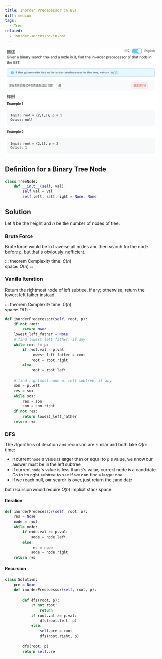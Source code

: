```yaml
---
title: Inorder Predecessor in BST
diff: medium
tags:
  - Tree
related:
  - inorder-successor-in-bst
---
```


<img class="medium-zoom" src="/algo/inorder-predecessor-in-bst.png" alt="https://www.lintcode.com/problem/inorder-predecessor-in-bst">

## Definition for a Binary Tree Node

```py
class TreeNode:
    def __init__(self, val):
        self.val = val
        self.left, self.right = None, None
```

## Solution

Let $h$ be the height and $n$ be the number of nodes of tree.

### Brute Force

Brute force would be to traverse all nodes and then search for the node before `p`, but that's obviously inefficient.

::: theorem Complexity
time: $O(n)$  
space: $O(n)$
:::

### Vanilla Iteration

Return the rightmost node of left subtree, if any; otherwise, return the lowest left father instead.

::: theorem Complexity
time: $O(h)$  
space: $O(1)$
:::

```py
def inorderPredecessor(self, root, p):
    if not root:
        return None
    lowest_left_father = None
    # find lowest left father, if any
    while root != p:
        if root.val < p.val:
            lowest_left_father = root
            root = root.right
        else:
            root = root.left

    # find rightmost node of left subtree, if any
    son = p.left
    res = son
    while son:
        res = son
        son = son.right
    if not res:
        return lowest_left_father
    return res
```

### DFS

The algorithms of iteration and recursion are similar and both take $O(h)$ time:

- if current `node`'s value is larger than or equal to `p`'s value, we know our answer must be in the left subtree
- if current `node`'s value is less than `p`'s value, current node is a candidate. Go to its right subtree to see if we can find a larger one
- if we reach null, our search is over, just return the candidate

but recursion would require $O(h)$ implicit stack space.

#### Iteration

```py
def inorderPredecessor(self, root, p):
    res = None
    node = root
    while node:
        if node.val >= p.val:
            node = node.left
        else:
            res = node
            node = node.right
    return res
```

#### Recursion

```py
class Solution:
    pre = None
    def inorderPredecessor(self, root, p):

        def dfs(root, p):
            if not root:
                return
            if root.val >= p.val:
                dfs(root.left, p)
            else:
                self.pre = root
                dfs(root.right, p)

        dfs(root, p)
        return self.pre
```

<!-- ## Follow Up

kth predecessor in bst -->
